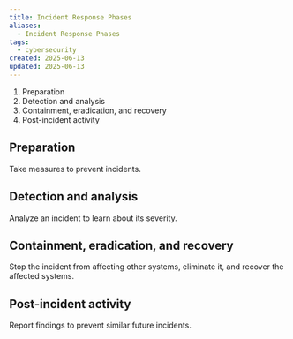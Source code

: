 ```yaml
---
title: Incident Response Phases
aliases:
  - Incident Response Phases
tags:
  - cybersecurity
created: 2025-06-13
updated: 2025-06-13
---
```


1. Preparation
2. Detection and analysis
3. Containment, eradication, and recovery
4. Post-incident activity

## Preparation

Take measures to prevent incidents.

## Detection and analysis

Analyze an incident to learn about its severity.

## Containment, eradication, and recovery

Stop the incident from affecting other systems, eliminate it, and recover the affected systems.

## Post-incident activity

Report findings to prevent similar future incidents.